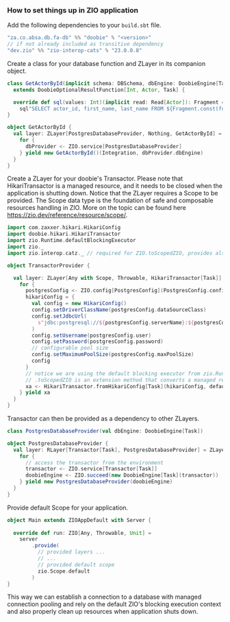 ### How to set things up in ZIO application

Add the following dependencies to your `build.sbt` file.

```scala
"za.co.absa.db.fa-db" %% "doobie" % "<version>"
// if not already included as transitive dependency
"dev.zio" %% "zio-interop-cats" % "23.0.0.8"
```

Create a class for your database function and ZLayer in its companion object.

```scala
class GetActorById(implicit schema: DBSchema, dbEngine: DoobieEngine[Task])
  extends DoobieOptionalResultFunction[Int, Actor, Task] {

  override def sql(values: Int)(implicit read: Read[Actor]): Fragment =
    sql"SELECT actor_id, first_name, last_name FROM ${Fragment.const(functionName)}($values)"
}

object GetActorById {
  val layer: ZLayer[PostgresDatabaseProvider, Nothing, GetActorById] = ZLayer {
    for {
      dbProvider <- ZIO.service[PostgresDatabaseProvider]
    } yield new GetActorById()(Integration, dbProvider.dbEngine)
  }
}
```

Create a ZLayer for your doobie's Transactor. 
Please note that HikariTransactor is a managed resource, and it needs to be closed when the application is shutting down.
Notice that the ZLayer requires a Scope to be provided. The Scope data type is the foundation of safe and composable resources handling in ZIO.
More on the topic can be found here https://zio.dev/reference/resource/scope/.


```scala
import com.zaxxer.hikari.HikariConfig
import doobie.hikari.HikariTransactor
import zio.Runtime.defaultBlockingExecutor
import zio._
import zio.interop.catz._ // required for ZIO.toScopedZIO, provides also Async for zio.Task

object TransactorProvider {

  val layer: ZLayer[Any with Scope, Throwable, HikariTransactor[Task]] = ZLayer {
    for {
      postgresConfig <- ZIO.config[PostgresConfig](PostgresConfig.config)
      hikariConfig = {
        val config = new HikariConfig()
        config.setDriverClassName(postgresConfig.dataSourceClass)
        config.setJdbcUrl(
          s"jdbc:postgresql://${postgresConfig.serverName}:${postgresConfig.portNumber}/${postgresConfig.databaseName}"
        )
        config.setUsername(postgresConfig.user)
        config.setPassword(postgresConfig.password)
        // configurable pool size
        config.setMaximumPoolSize(postgresConfig.maxPoolSize)
        config
      }
      // notice we are using the default blocking executor from zio.Runtime
      // .toScopedZIO is an extension method that converts a managed resource to a scoped ZIO
      xa <- HikariTransactor.fromHikariConfig[Task](hikariConfig, defaultBlockingExecutor.asExecutionContext).toScopedZIO
    } yield xa
  }
}
```

Transactor can then be provided as a dependency to other ZLayers.

```scala
class PostgresDatabaseProvider(val dbEngine: DoobieEngine[Task])

object PostgresDatabaseProvider {
  val layer: RLayer[Transactor[Task], PostgresDatabaseProvider] = ZLayer {
    for {
      // access the transactor from the environment
      transactor <- ZIO.service[Transactor[Task]]
      doobieEngine <- ZIO.succeed(new DoobieEngine[Task](transactor))
    } yield new PostgresDatabaseProvider(doobieEngine)
  }
}
```

Provide default Scope for your application.

```scala
object Main extends ZIOAppDefault with Server {
  
  override def run: ZIO[Any, Throwable, Unit] =
    server
        .provide(
          // provided layers ...
          // ...
          // provided default scope
          zio.Scope.default
        )
}
```

This way we can establish a connection to a database with managed connection pooling and rely on the default ZIO's blocking execution context and also properly clean up resources when application shuts down.

